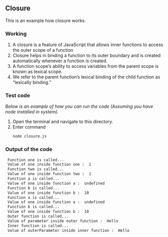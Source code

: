 ## Closure

This is an example how closure works.

### Working

1. A closure is a feature of JavaScript that allows inner functions to access the outer scope of a function 
2. Closure helps in binding a function to its outer boundary and is created automatically whenever a function is created.
3. A function scope’s ability to access variables from the parent scope is known as lexical scope. 
4. We refer to the parent function’s lexical binding of the child function as “lexically binding.”

### Test code

_Below is an example of how you can run the code (Assuming you have node installed in system)._

1. Open the terminal and navigate to this directory.
2. Enter command
   ```sh
   node closure.js
   ```
### Output of the code

   ```sh
    Function one is called...
    Value of one inside function one :  1
    Function two is called...
    Value of one inside function two :  1
    Function a is called...
    Value of one inside function a :  undefined
    Function b is called...
    Value of one inside function b :  10
    Function a is called...
    Value of one inside function a :  undefined
    Function b is called...
    Value of one inside function b :  10
    Outer function is called...
    Value of parameter inside outer function :  Hello
    Inner function is called...
    Value of outerParameter inside inner function :  Hello
   ```
